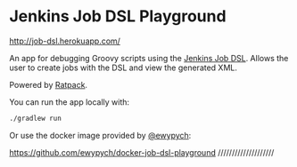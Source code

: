 # Jenkins Job DSL Playground

http://job-dsl.herokuapp.com/

An app for debugging Groovy scripts using the [Jenkins Job DSL](https://github.com/jenkinsci/job-dsl-plugin). Allows the user to create jobs with the DSL and view the generated XML.

Powered by [Ratpack](https://github.com/ratpack/ratpack). 

You can run the app locally with:

```bash
./gradlew run
```

Or use the docker image provided by [@ewypych](https://github.com/ewypych):

https://github.com/ewypych/docker-job-dsl-playground
////////////////////
